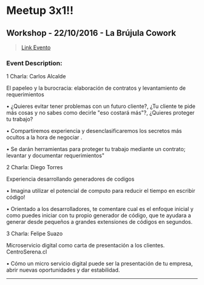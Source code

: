 **Meetup 3x1!!**
===================
## Workshop - 22/10/2016 - La Brújula Cowork
> <i class="icon-upload"></i>[Link Evento](https://www.meetup.com/es-ES/IV-DEVS/events/234849056/)

### <i class="icon-file"></i>Event Description:

1 Charla: Carlos Alcalde

El papeleo y la burocracia: elaboración de contratos y levantamiento de requerimientos

• ¿Quieres evitar tener problemas con un futuro cliente?, ¿Tu cliente te pide más cosas y no sabes como decirle "eso costará más"?, ¿Quieres proteger tu trabajo?

• Compartiremos experiencia y desenclasificaremos los secretos más ocultos a la hora de negociar .

• Se darán herramientas para proteger tu trabajo mediante un contrato; levantar y documentar requerimientos"


2 Charla: Diego Torres

Experiencia desarrollando generadores de codigos

• Imagina utilizar el potencial de computo para reducir el tiempo en escribir código!

• Orientado a los desarrolladores, te comentare cual es el enfoque inicial y como puedes iniciar con tu propio generador de código, que te ayudara a generar desde pequeños a grandes extensiones de códigos en segundos.  

3 Charla: Felipe Suazo 

Microservicio digital como carta de presentación a los clientes. CentroSerena.cl

• Cómo un micro servicio digital puede ser la presentación de tu empresa, abrir nuevas oportunidades y dar estabilidad.  

----------